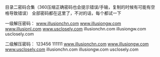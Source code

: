 目录二密码合集（360压缩正确密码也会提示错误/手输，复制的时候有可能有空格导致错误）
全部密码都在这里了，不对的话，每个都试一下

一级解压密码：
www.illusionchn.com
www.illusiongw.com
www.illusionl.com
www.usclosely.com
illusionchn.com
illusiongw.com
usclosely.com

二级解压密码：
123456
111111
www.illusionchn.com
www.illusiongw.com
www.usclosely.com
illusionchn.com
illusiongw.com
usclosely.com
